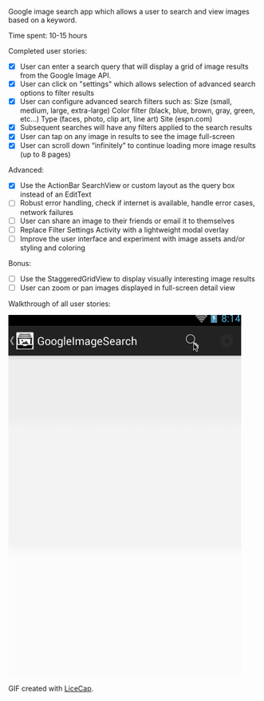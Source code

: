 Google image search app which allows a user to search and view images based on a keyword.

Time spent: 10-15 hours

Completed user stories:

* [x] User can enter a search query that will display a grid of image results from the Google Image API.
* [x] User can click on "settings" which allows selection of advanced search options to filter results
* [x] User can configure advanced search filters such as:
Size (small, medium, large, extra-large)
Color filter (black, blue, brown, gray, green, etc...)
Type (faces, photo, clip art, line art)
Site (espn.com)
* [x] Subsequent searches will have any filters applied to the search results
* [x] User can tap on any image in results to see the image full-screen
* [x] User can scroll down “infinitely” to continue loading more image results (up to 8 pages)

Advanced:

* [x] Use the ActionBar SearchView or custom layout as the query box instead of an EditText
* [ ]  Robust error handling, check if internet is available, handle error cases, network failures
* [ ]  User can share an image to their friends or email it to themselves
* [ ]  Replace Filter Settings Activity with a lightweight modal overlay
* [ ]  Improve the user interface and experiment with image assets and/or styling and coloring

Bonus:
* [ ]  Use the StaggeredGridView to display visually interesting image results
* [ ]  User can zoom or pan images displayed in full-screen detail view

Walkthrough of all user stories:

![Video Walkthrough](google_image_search_walkthrough.gif)

GIF created with [LiceCap](http://www.cockos.com/licecap/).
